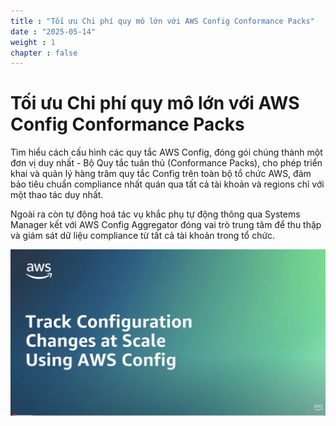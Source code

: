 ```yaml
---
title : "Tối ưu Chi phí quy mô lớn với AWS Config Conformance Packs"
date : "2025-05-14"
weight : 1 
chapter : false
---
```


# Tối ưu Chi phí quy mô lớn với AWS Config Conformance Packs

Tìm hiểu cách cấu hình các quy tắc AWS Config, đóng gói chúng thành một đơn vị duy nhất - Bộ Quy tắc tuân thủ (Conformance Packs), cho phép triển khai và quản lý hàng trăm quy tắc Config trên toàn bộ tổ chức AWS, đảm bảo tiêu chuẩn compliance nhất quán qua tất cả tài khoản và regions chỉ với một thao tác duy nhất.

Ngoài ra còn tự động hoá tác vụ khắc phụ tự động thông qua Systems Manager kết với AWS Config Aggregator đóng vai trò trung tâm để thu thập và giám sát dữ liệu compliance từ tất cả tài khoản trong tổ chức.

![Intro](/images/1.introduction/001-introduction.png)